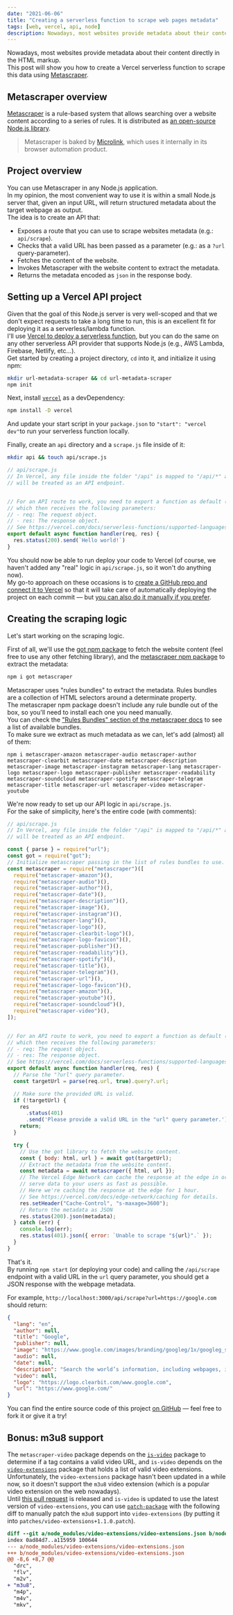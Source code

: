 ```yaml
---
date: "2021-06-06"
title: "Creating a serverless function to scrape web pages metadata"
tags: [web, vercel, api, node]
description: Nowadays, most websites provide metadata about their content directly in the HTML markup. This post will show you how to create a Vercel serverless function to scrape this data using Metascraper.
---
```


Nowadays, most websites provide metadata about their content directly in the HTML markup.  
This post will show you how to create a Vercel serverless function to scrape this data using [Metascraper](https://metascraper.js.org/#/).  

## Metascraper overview

[Metascraper](https://metascraper.js.org/#/) is a rule-based system that allows searching over a website content according to a series of rules. It is distributed as [an open-source Node.js library](https://github.com/microlinkhq/metascraper). 

> Metascraper is baked by [Microlink](https://microlink.io), which uses it internally in its browser automation product.

## Project overview

You can use Metascraper in any Node.js application.  
In my opinion, the most convenient way to use it is within a small Node.js server that, given an input URL, will return structured metadata about the target webpage as output.  
The idea is to create an API that:
- Exposes a route that you can use to scrape websites metadata (e.g.: `api/scrape`).
- Checks that a valid URL has been passed as a parameter (e.g.: as a `?url` query-parameter). 
- Fetches the content of the website.
- Invokes Metascraper with the website content to extract the metadata.
- Returns the metadata encoded as `json` in the response body. 

## Setting up a Vercel API project

Given that the goal of this Node.js server is very well-scoped and that we don't expect requests to take a long time to run, this is an excellent fit for deploying it as a serverless/lambda function.  
I'll use [Vercel to deploy a serverless function](https://vercel.com/docs/serverless-functions/introduction), but you can do the same on any other serverless API provider that supports Node.js (e.g., AWS Lambda, Firebase, Netlify, etc...).  
Get started by creating a project directory, `cd` into it, and initialize it using npm:

```bash
mkdir url-metadata-scraper && cd url-metadata-scraper
npm init
```

Next, install [`vercel`](https://github.com/vercel/vercel) as a devDependency:

```bash
npm install -D vercel 
```

And update your start script in your `package.json` to `"start": "vercel dev"`to run your serverless function locally.  

Finally, create an `api` directory and a `scrape.js` file inside of it:

```bash
mkdir api && touch api/scrape.js
```

```javascript
// api/scrape.js
// In Vercel, any file inside the folder "/api" is mapped to "/api/*" and 
// will be treated as an API endpoint.


// For an API route to work, you need to export a function as default (a.k.a request handler),
// which then receives the following parameters:
// - req: The request object.
// - res: The response object.
// See https://vercel.com/docs/serverless-functions/supported-languages#node.js for details.
export default async function handler(req, res) {
  res.status(200).send(`Hello world!`)
}
```

You should now be able to run deploy your code to Vercel (of course, we haven't added any "real" logic in `api/scrape.js`, so it won't do anything now).  
My go-to approach on these occasions is to [create a GitHub repo and connect it to Vercel](https://vercel.com/docs/git/vercel-for-github) so that it will take care of automatically deploying the project on each commit — but [you can also do it manually if you prefer](https://vercel.com/docs).  

## Creating the scraping logic

Let's start working on the scraping logic.  

First of all, we'll use the [got npm package](https://github.com/sindresorhus/got#readme) to fetch the website content (feel free to use any other fetching library), and the [metascraper npm package](https://github.com/microlinkhq/metascraper) to extract the metadata:

```bash
npm i got metascraper
```

Metascraper uses "rules bundles" to extract the metadata. Rules bundles are a collection of HTML selectors around a determinate property.  
The metascraper npm package doesn't include any rule bundle out of the box, so you'll need to install each one you need manually.  
You can check the ["Rules Bundles" section of the metascraper docs](https://github.com/microlinkhq/metascraper#rules-bundles) to see a list of available bundles.  
To make sure we extract as much metadata as we can, let's add (almost) all of them:
```
npm i metascraper-amazon metascraper-audio metascraper-author metascraper-clearbit metascraper-date metascraper-description metascraper-image metascraper-instagram metascraper-lang metascraper-logo metascraper-logo metascraper-publisher metascraper-readability metascraper-soundcloud metascraper-spotify metascraper-telegram metascraper-title metascraper-url metascraper-video metascraper-youtube
```

We're now ready to set up our API logic in `api/scrape.js`.  
For the sake of simplicity, here's the entire code (with comments):

```javascript
// api/scrape.js
// In Vercel, any file inside the folder "/api" is mapped to "/api/*" and 
// will be treated as an API endpoint.

const { parse } = require("url");
const got = require("got");
// Initialize metascraper passing in the list of rules bundles to use.
const metascraper = require("metascraper")([
  require("metascraper-amazon")(),
  require("metascraper-audio")(),
  require("metascraper-author")(),
  require("metascraper-date")(),
  require("metascraper-description")(),
  require("metascraper-image")(),
  require("metascraper-instagram")(),
  require("metascraper-lang")(),
  require("metascraper-logo")(),
  require("metascraper-clearbit-logo")(),
  require("metascraper-logo-favicon")(),
  require("metascraper-publisher")(),
  require("metascraper-readability")(),
  require("metascraper-spotify")(),
  require("metascraper-title")(),
  require("metascraper-telegram")(),
  require("metascraper-url")(),
  require("metascraper-logo-favicon")(),
  require("metascraper-amazon")(),
  require("metascraper-youtube")(),
  require("metascraper-soundcloud")(),
  require("metascraper-video")(),
]);


// For an API route to work, you need to export a function as default (a.k.a request handler),
// which then receives the following parameters:
// - req: The request object.
// - res: The response object.
// See https://vercel.com/docs/serverless-functions/supported-languages#node.js for details.
export default async function handler(req, res) {
  // Parse the "?url" query parameter.
  const targetUrl = parse(req.url, true).query?.url;

  // Make sure the provided URL is valid.
  if (!targetUrl) {
    res
      .status(401)
      .send('Please provide a valid URL in the "url" query parameter.');
    return;
  }

  try {
    // Use the got library to fetch the website content.
    const { body: html, url } = await got(targetUrl);
    // Extract the metadata from the website content.
    const metadata = await metascraper({ html, url });
    // The Vercel Edge Network can cache the response at the edge in order to 
    // serve data to your users as fast as possible.
    // Here we're caching the response at the edge for 1 hour.
    // See https://vercel.com/docs/edge-network/caching for details.
    res.setHeader("Cache-Control", "s-maxage=3600");
    // Return the metadata as JSON
    res.status(200).json(metadata);
  } catch (err) {
    console.log(err);
    res.status(401).json({ error: `Unable to scrape "${url}".` });
  }
}
```

That's it.  
By running `npm start` (or deploying your code) and calling the `/api/scrape` endpoint with a valid URL in the `url` query parameter, you should get a JSON response with the webpage metadata.

For example, `http://localhost:3000/api/scrape?url=https://google.com` should return:

```json
{
  "lang": "en",
  "author": null,
  "title": "Google",
  "publisher": null,
  "image": "https://www.google.com/images/branding/googleg/1x/googleg_standard_color_128dp.png",
  "audio": null,
  "date": null,
  "description": "Search the world’s information, including webpages, images, videos and more. Google has many special features to help you find exactly what you’re looking for.",
  "video": null,
  "logo": "https://logo.clearbit.com/www.google.com",
  "url": "https://www.google.com/"
}
```

You can find the entire source code of this project [on GitHub](https://github.com/mmazzarolo/url-metadata-scraper) — feel free to fork it or give it a try!

## Bonus: m3u8 support

The `metascraper-video` package depends on the [`is-video`](https://github.com/sindresorhus/is-video) package to determine if a <meta> tag contains a valid video URL, and `is-video` depends on the [`video-extensions`](https://github.com/sindresorhus/video-extensions) package that holds a list of valid video extensions.  
Unfortunately, the `video-extensions` package hasn't been updated in a while now, so it doesn't support the `m3u8` video extension (which is a popular video extension on the web nowadays).  
Until [this pull request](https://github.com/sindresorhus/video-extensions/pull/5) is released and `is-video` is updated to use the latest version of `video-extensions`, you can use [`patch-package`](https://github.com/ds300/patch-package) with the following diff to manually patch the `m3u8` support into `video-extensions` (by putting it into `patches/video-extensions+1.1.0.patch`).  

```diff
diff --git a/node_modules/video-extensions/video-extensions.json b/node_modules/video-extensions/video-extensions.json
index 0ad84d7..a115959 100644
--- a/node_modules/video-extensions/video-extensions.json
+++ b/node_modules/video-extensions/video-extensions.json
@@ -8,6 +8,7 @@
  "drc",
  "flv",
  "m2v",
+ "m3u8",
  "m4p",
  "m4v",
  "mkv",
```
